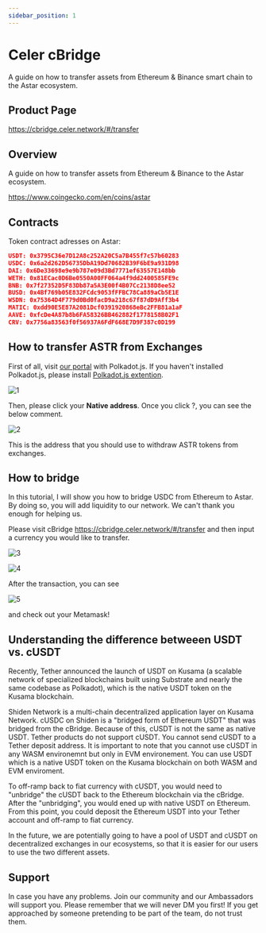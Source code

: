 ```yaml
---
sidebar_position: 1
---
```


# Celer cBridge

A guide on how to transfer assets from Ethereum & Binance smart chain to the Astar ecosystem.

## Product Page

<https://cbridge.celer.network/#/transfer>

## Overview

A guide on how to transfer assets from Ethereum & Binance to the Astar ecosystem.

<https://www.coingecko.com/en/coins/astar>

## Contracts

Token contract adresses on Astar:

```json
USDT: 0x3795C36e7D12A8c252A20C5a7B455f7c57b60283
USDC: 0x6a2d262D56735DbA19Dd70682B39F6bE9a931D98
DAI: 0x6De33698e9e9b787e09d3Bd7771ef63557E148bb
WETH: 0x81ECac0D6Be0550A00FF064a4f9dd2400585FE9c
BNB: 0x7f27352D5F83Db87a5A3E00f4B07Cc2138D8ee52
BUSD: 0x4Bf769b05E832FCdc9053fFFBC78Ca889aCb5E1E
WSDN: 0x75364D4F779d0Bd0facD9a218c67f87dD9Aff3b4
MATIC: 0xdd90E5E87A2081Dcf0391920868eBc2FFB81a1aF
AAVE: 0xfcDe4A87b8b6FA58326BB462882f1778158B02F1
CRV: 0x7756a83563f0f56937A6FdF668E7D9F387c0D199
```

## How to transfer ASTR from Exchanges

First of all, visit [our portal](https://portal.astar.network/#/balance/wallet) with Polkadot.js. If you haven't installed Polkadot.js, please install [Polkadot.js extention](https://polkadot.js.org/extension/).

![1](img/1.png)

Then, please click your **Native address**. Once you click ?, you can see the below comment.

![2](img/2.png)

This is the address that you should use to withdraw ASTR tokens from exchanges.

## How to bridge

In this tutorial, I will show you how to bridge USDC from Ethereum to Astar. By doing so, you will add liquidity to our network. We can't thank you enough for helping us.

Please visit cBridge <https://cbridge.celer.network/#/transfer> and then input a currency you would like to transfer.

![3](img/3.png)

![4](img/4.png)

After the transaction, you can see

![5](img/5.png)

and check out your Metamask!

## Understanding the difference betweeen USDT vs. cUSDT

Recently, Tether announced the launch of USDT on Kusama (a scalable network of specialized blockchains built using Substrate and nearly the same codebase as Polkadot), which is the native USDT token on the Kusama blockchain.

Shiden Network is a multi-chain decentralized application layer on Kusama Network. cUSDC on Shiden is a "bridged form of Ethereum USDT" that was bridged from the cBridge. Because of this, cUSDT is not the same as native USDT. Tether products do not support cUSDT. You cannot send cUSDT to a Tether deposit address. It is important to note that you cannot use cUSDT in any WASM environemnt but only in EVM environement. You can use USDT which is a native USDT token on the Kusama blockchain on both WASM and EVM enviroment.

To off-ramp back to fiat currency with cUSDT, you would need to "unbridge" the cUSDT back to the Ethereum blockchain via the cBridge. After the "unbridging", you would ened up with native USDT on Ethereum. From this point, you could deposit the Ethereum USDT into your Tether account and off-ramp to fiat currency.

In the future, we are potentially going to have a pool of USDT and cUSDT on decentralized exchanges in our ecosystems, so that it is easier for our users to use the two different assets.

## Support

In case you have any problems. Join our community and our Ambassadors will support you. Please remember that we will never DM you first! If you get approached by someone pretending to be part of the team, do not trust them.
